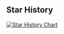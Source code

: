 ## Star History

[![Star History Chart](https://api.star-history.com/svg?repos=mo-tion-interactive/vzctrl&type=Date)](https://www.star-history.com/#mo-tion-interactive/vzctrl&Date)
